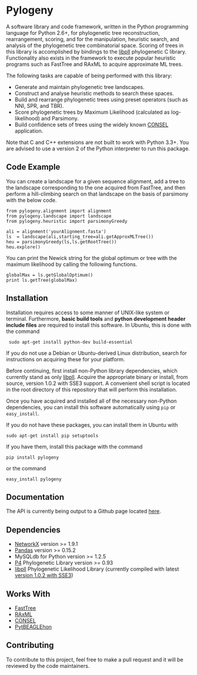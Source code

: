 Pylogeny
========

A software library and code framework, written in the Python programming language for Python 2.6+, for phylogenetic tree reconstruction, rearrangement, scoring, and for the manipulation, heuristic search, and analysis of the phylogenetic tree combinatorial space. Scoring of trees in this library is accomplished by bindings to the [libpll](http://libpll.org) phylogenetic C library. Functionality also exists in the framework to execute popular heuristic programs such as FastTree and RAxML to acquire approximate ML trees.

The following tasks are capable of being performed with this library:

  - Generate and maintain phylogenetic tree landscapes.
  - Construct and analyse heuristic methods to search these spaces.
  - Build and rearrange phylogenetic trees using preset operators (such as NNI, SPR, and TBR).
  - Score phylogenetic trees by Maximum Likelihood (calculated as log-likelihood) and Parsimony.
  - Build confidence sets of trees using the widely known [CONSEL](http://www.sigmath.es.osaka-u.ac.jp/shimo-lab/prog/consel/ "CONSEL") application.

Note that C and C++ extensions are not built to work with Python 3.3+. You are advised to use a version 2 of the Python interpreter to run this package.

Code Example
-------------

You can create a landscape for a given sequence alignment, add a tree to the landscape corresponding to the one acquired from FastTree, and then perform a hill-climbing search on that landscape on the basis of parsimony with the below code.

    from pylogeny.alignment import alignment
    from pylogeny.landscape import landscape
    from pylogeny.heuristic import parsimonyGreedy

    ali = alignment('yourAlignment.fasta')
    ls  = landscape(ali,starting_tree=ali.getApproxMLTree())
    heu = parsimonyGreedy(ls,ls.getRootTree())
    heu.explore()     

You can print the Newick string for the global optimum or tree with the maximum likelihood by calling the following functions.

    globalMax = ls.getGlobalOptimum()
    print ls.getTree(globalMax)

Installation
-------------

Installation requires access to some manner of UNIX-like system or terminal. Furthermore, **basic build tools** and **python development header include files** are required to install this software. In Ubuntu, this is done with the command

     sudo apt-get install python-dev build-essential

If you do not use a Debian or Ubuntu-derived Linux distribution, search for instructions on acquiring these for your platform.

Before continuing, first install non-Python library dependencies, which currently stand as only [libpll](http://libpll.org). Acquire the appropriate binary or install, from source, version 1.0.2 with SSE3 support. A convenient shell script is located in the root directory of this repository that will perform this installation.

Once you have acquired and installed all of the necessary non-Python dependencies, you can install this software automatically using `pip` or `easy_install`.

If you do not have these packages, you can install them in Ubuntu with

    sudo apt-get install pip setuptools

If you have them, install this package with the command

    pip install pylogeny

or the command

    easy_install pylogeny

Documentation
-------------

The API is currently being output to a Github page located [here](http://AlexSafatli.github.io/Pylogeny "Pylogeny API").

Dependencies
-------------

 * [NetworkX](https://networkx.github.io/) version >= 1.9.1
 * [Pandas](http://pandas.pydata.org/) version >= 0.15.2
 * MySQLdb for Python version >= 1.2.5
 * [P4](https://code.google.com/p/p4-phylogenetics/) Phylogenetic Library version >= 0.93
 * [libpll](http://libpll.org) Phylogenetic Likelihood Library (currently compiled with latest [version 1.0.2 with SSE3](http://libpll.org/Downloads/libpll-1.0.2-sse3-64.tar.gz))

Works With
-------------

 * [FastTree](http://www.microbesonline.org/fasttree/)
 * [RAxML](http://sco.h-its.org/exelixis/software.html)
 * [CONSEL](http://www.sigmath.es.osaka-u.ac.jp/shimo-lab/prog/consel/)
 * [PytBEAGLEhon](https://github.com/mtholder/pytbeaglehon)

Contributing
-------------

To contribute to this project, feel free to make a pull request and it will be reviewed by the code maintainers.